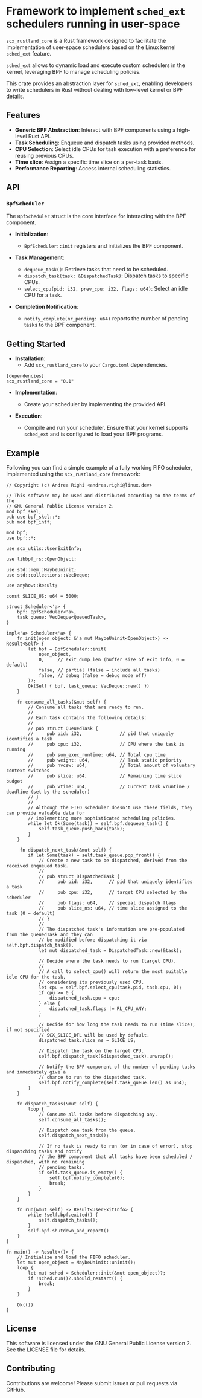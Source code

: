 # Framework to implement `sched_ext` schedulers running in user-space

`scx_rustland_core` is a Rust framework designed to facilitate the
implementation of user-space schedulers based on the Linux kernel `sched_ext`
feature.

`sched_ext` allows to dynamic load and execute custom schedulers in the kernel,
leveraging BPF to manage scheduling policies.

This crate provides an abstraction layer for `sched_ext`, enabling developers
to write schedulers in Rust without dealing with low-level kernel or BPF
details.

## Features

- **Generic BPF Abstraction**: Interact with BPF components using a high-level Rust API.
- **Task Scheduling**: Enqueue and dispatch tasks using provided methods.
- **CPU Selection**: Select idle CPUs for task execution with a preference for reusing previous CPUs.
- **Time slice**: Assign a specific time slice on a per-task basis.
- **Performance Reporting**: Access internal scheduling statistics.

## API

### `BpfScheduler`

The `BpfScheduler` struct is the core interface for interacting with the BPF
component.

- **Initialization**:
  - `BpfScheduler::init` registers and initializes the BPF component.

- **Task Management**:
  - `dequeue_task()`: Retrieve tasks that need to be scheduled.
  - `dispatch_task(task: &DispatchedTask)`: Dispatch tasks to specific CPUs.
  - `select_cpu(pid: i32, prev_cpu: i32, flags: u64)`: Select an idle CPU for a task.

- **Completion Notification**:
  - `notify_complete(nr_pending: u64)` reports the number of pending tasks to the BPF component.

## Getting Started

 - **Installation**:
   - Add `scx_rustland_core` to your `Cargo.toml` dependencies.
```
[dependencies]
scx_rustland_core = "0.1"
```
 - **Implementation**:
   - Create your scheduler by implementing the provided API.

 - **Execution**:
   - Compile and run your scheduler. Ensure that your kernel supports `sched_ext` and is configured to load your BPF programs.


## Example

Following you can find a simple example of a fully working FIFO scheduler,
implemented using the `scx_rustland_core` framework:
```
// Copyright (c) Andrea Righi <andrea.righi@linux.dev>

// This software may be used and distributed according to the terms of the
// GNU General Public License version 2.
mod bpf_skel;
pub use bpf_skel::*;
pub mod bpf_intf;

mod bpf;
use bpf::*;

use scx_utils::UserExitInfo;

use libbpf_rs::OpenObject;

use std::mem::MaybeUninit;
use std::collections::VecDeque;

use anyhow::Result;

const SLICE_US: u64 = 5000;

struct Scheduler<'a> {
    bpf: BpfScheduler<'a>,
    task_queue: VecDeque<QueuedTask>,
}

impl<'a> Scheduler<'a> {
    fn init(open_object: &'a mut MaybeUninit<OpenObject>) -> Result<Self> {
        let bpf = BpfScheduler::init(
            open_object,
            0,     // exit_dump_len (buffer size of exit info, 0 = default)
            false, // partial (false = include all tasks)
            false, // debug (false = debug mode off)
        )?;
        Ok(Self { bpf, task_queue: VecDeque::new() })
    }

    fn consume_all_tasks(&mut self) {
        // Consume all tasks that are ready to run.
        //
        // Each task contains the following details:
        //
        // pub struct QueuedTask {
        //     pub pid: i32,              // pid that uniquely identifies a task
        //     pub cpu: i32,              // CPU where the task is running
        //     pub sum_exec_runtime: u64, // Total cpu time
        //     pub weight: u64,           // Task static priority
        //     pub nvcsw: u64,            // Total amount of voluntary context switches
        //     pub slice: u64,            // Remaining time slice budget
        //     pub vtime: u64,            // Current task vruntime / deadline (set by the scheduler)
        // }
        //
        // Although the FIFO scheduler doesn't use these fields, they can provide valuable data for
        // implementing more sophisticated scheduling policies.
        while let Ok(Some(task)) = self.bpf.dequeue_task() {
            self.task_queue.push_back(task);
        }
    }

     fn dispatch_next_task(&mut self) {
        if let Some(task) = self.task_queue.pop_front() {
            // Create a new task to be dispatched, derived from the received enqueued task.
            //
            // pub struct DispatchedTask {
            //     pub pid: i32,      // pid that uniquely identifies a task
            //     pub cpu: i32,      // target CPU selected by the scheduler
            //     pub flags: u64,    // special dispatch flags
            //     pub slice_ns: u64, // time slice assigned to the task (0 = default)
            // }
            //
            // The dispatched task's information are pre-populated from the QueuedTask and they can
            // be modified before dispatching it via self.bpf.dispatch_task().
            let mut dispatched_task = DispatchedTask::new(&task);

            // Decide where the task needs to run (target CPU).
            //
            // A call to select_cpu() will return the most suitable idle CPU for the task,
            // considering its previously used CPU.
            let cpu = self.bpf.select_cpu(task.pid, task.cpu, 0);
            if cpu >= 0 {
                dispatched_task.cpu = cpu;
            } else {
                dispatched_task.flags |= RL_CPU_ANY;
            }

            // Decide for how long the task needs to run (time slice); if not specified
            // SCX_SLICE_DFL will be used by default.
            dispatched_task.slice_ns = SLICE_US;

            // Dispatch the task on the target CPU.
            self.bpf.dispatch_task(&dispatched_task).unwrap();

            // Notify the BPF component of the number of pending tasks and immediately give a
            // chance to run to the dispatched task.
            self.bpf.notify_complete(self.task_queue.len() as u64);
        }
    }

    fn dispatch_tasks(&mut self) {
        loop {
            // Consume all tasks before dispatching any.
            self.consume_all_tasks();

            // Dispatch one task from the queue.
            self.dispatch_next_task();

            // If no task is ready to run (or in case of error), stop dispatching tasks and notify
            // the BPF component that all tasks have been scheduled / dispatched, with no remaining
            // pending tasks.
            if self.task_queue.is_empty() {
                self.bpf.notify_complete(0);
                break;
            }
        }
    }

    fn run(&mut self) -> Result<UserExitInfo> {
        while !self.bpf.exited() {
            self.dispatch_tasks();
        }
        self.bpf.shutdown_and_report()
    }
}

fn main() -> Result<()> {
    // Initialize and load the FIFO scheduler.
    let mut open_object = MaybeUninit::uninit();
    loop {
        let mut sched = Scheduler::init(&mut open_object)?;
        if !sched.run()?.should_restart() {
            break;
        }
    }

    Ok(())
}
```

## License

This software is licensed under the GNU General Public License version 2. See
the LICENSE file for details.

## Contributing

Contributions are welcome! Please submit issues or pull requests via GitHub.

